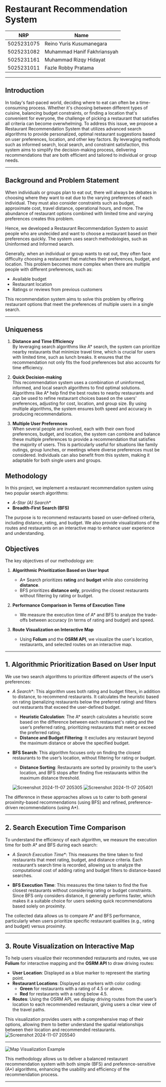 # Restaurant Recommendation System  

<div align="center">

| NRP        | Name                             |
|------------|----------------------------------|
| 5025231075 | Reino Yuris Kusumanegara         |
| 5025231082 | Muhammad Hanif Fakhriansyah      |
| 5025231161 | Muhammad Rizqy Hidayat           |
| 5025231011 | Fazle Robby Pratama              |

</div>

---

## Introduction

In today's fast-paced world, deciding where to eat can often be a time-consuming process. Whether it's choosing between different types of cuisine, balancing budget constraints, or finding a location that's convenient for everyone, the challenge of picking a restaurant that satisfies all criteria can become overwhelming. To address this issue, we propose a Restaurant Recommendation System that utilizes advanced search algorithms to provide personalized, optimal restaurant suggestions based on user preferences, location, and other key factors. By leveraging methods such as informed search, local search, and constraint satisfaction, this system aims to simplify the decision-making process, delivering recommendations that are both efficient and tailored to individual or group needs.

---

## Background and Problem Statement

When individuals or groups plan to eat out, there will always be debates in choosing where they want to eat due to the varying preferences of each individual. They must also consider constraints such as budget, approximate cost, travel distance, operational hours, and more. The abundance of restaurant options combined with limited time and varying preferences creates this problem.

Hence, we developed a Restaurant Recommendation System to assist people who are undecided and want to choose a restaurant based on their preferences quickly. The system uses search methodologies, such as Uninformed and Informed search.

Generally, when an individual or group wants to eat out, they often face difficulty choosing a restaurant that matches their preferences, budget, and location. This problem becomes more complex when there are multiple people with different preferences, such as:

- Available budget  
- Restaurant location  
- Ratings or reviews from previous customers  

This recommendation system aims to solve this problem by offering restaurant options that meet the preferences of multiple users in a single search.

---

## Uniqueness

1. **Distance and Time Efficiency**  
   By leveraging search algorithms like A* search, the system can prioritize nearby restaurants that minimize travel time, which is crucial for users with limited time, such as lunch breaks. It ensures that the recommendation not only fits the food preferences but also accounts for time efficiency.

2. **Quick Decision-making**  
   This recommendation system uses a combination of uninformed, informed, and local search algorithms to find optimal solutions. Algorithms like A* help find the best routes to nearby restaurants and can be used to refine restaurant choices based on the users' preferences, adjusting for cost, location, and group size. By using multiple algorithms, the system ensures both speed and accuracy in producing recommendations.

3. **Multiple User Preferences**  
   When several people are involved, each with their own food preferences, budget, and location, the system can combine and balance these multiple preferences to provide a recommendation that satisfies the majority of users. This is particularly useful for situations like family outings, group lunches, or meetings where diverse preferences must be considered. Individuals can also benefit from this system, making it adaptable for both single users and groups.


## Methodology

In this project, we implement a restaurant recommendation system using two popular search algorithms:

- **A-Star (A*) Search**
- **Breadth-First Search (BFS)**

The purpose is to recommend restaurants based on user-defined criteria, including distance, rating, and budget. We also provide visualizations of the routes and restaurants on an interactive map to enhance user experience and understanding.

## Objectives

The key objectives of our methodology are:

1. **Algorithmic Prioritization Based on User Input**
   - A* Search prioritizes **rating** and **budget** while also considering **distance**.
   - BFS prioritizes **distance only**, providing the closest restaurants without filtering by rating or budget.

2. **Performance Comparison in Terms of Execution Time**
   - We measure the execution time of A* and BFS to analyze the trade-offs between accuracy (in terms of rating and budget) and speed.

3. **Route Visualization on Interactive Map**
   - Using **Folium** and the **OSRM API**, we visualize the user's location, restaurants, and selected routes on an interactive map.

---

## 1. Algorithmic Prioritization Based on User Input

We use two search algorithms to prioritize different aspects of the user’s preferences:

- **A* Search**: This algorithm uses both rating and budget filters, in addition to distance, to recommend restaurants. It calculates the heuristic based on rating (penalizing restaurants below the preferred rating) and filters out restaurants that exceed the user-defined budget.
  
  - **Heuristic Calculation**: The A* search calculates a heuristic score based on the difference between each restaurant's rating and the user’s preferred rating, prioritizing restaurants that meet or exceed the preferred rating.
  - **Distance and Budget Filtering**: It excludes any restaurant beyond the maximum distance or above the specified budget.

- **BFS Search**: This algorithm focuses only on finding the closest restaurants to the user’s location, without filtering for rating or budget.
  
  - **Distance Sorting**: Restaurants are sorted by proximity to the user’s location, and BFS stops after finding five restaurants within the maximum distance threshold.

  ![Screenshot 2024-11-07 205305](https://github.com/user-attachments/assets/eabff204-a5b0-4080-a8d9-7b5a1c5584d1)
  ![Screenshot 2024-11-07 205401](https://github.com/user-attachments/assets/2bab137f-e7ab-4157-aea7-a186f35af3ad)


The difference in these approaches allows us to cater to both general proximity-based recommendations (using BFS) and refined, preference-driven recommendations (using A*).

---

## 2. Search Execution Time Comparison

To understand the efficiency of each algorithm, we measure the execution time for both A* and BFS during each search:

- **A* Search Execution Time**: This measures the time taken to find restaurants that meet rating, budget, and distance criteria. Each restaurant’s search time is recorded, allowing us to analyze the computational cost of adding rating and budget filters to distance-based searches.

- **BFS Execution Time**: This measures the time taken to find the five closest restaurants without considering rating or budget constraints. Since BFS only considers distance, it generally performs faster, which makes it a suitable choice for users seeking quick recommendations based solely on proximity.

The collected data allows us to compare A* and BFS performance, particularly when users prioritize specific restaurant qualities (e.g., rating and budget) versus proximity.

---

## 3. Route Visualization on Interactive Map

To help users visualize their recommended restaurants and routes, we use **Folium** for interactive mapping and the **OSRM API** to draw driving routes:

- **User Location**: Displayed as a blue marker to represent the starting point.
- **Restaurant Locations**: Displayed as markers with color coding:
  - **Green** for restaurants with a rating of 4.5 or above.
  - **Red** for restaurants with a rating below 4.5.
- **Routes**: Using the OSRM API, we display driving routes from the user’s location to each recommended restaurant, giving users a clear view of the travel paths.

This visualization provides users with a comprehensive map of their options, allowing them to better understand the spatial relationships between their location and recommended restaurants.
![Screenshot 2024-11-07 205540](https://github.com/user-attachments/assets/1eb2449e-b9af-45c8-abbd-de7666b6a1ae)

---

![Map Visualization Example](path/to/map_visualization_image.png)

This methodology allows us to deliver a balanced restaurant recommendation system with both simple (BFS) and preference-sensitive (A*) algorithms, enhancing the usability and efficiency of the recommendation process.

---

